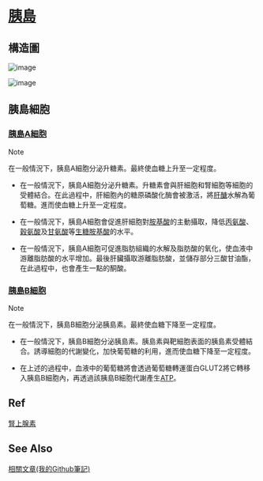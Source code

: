 # [胰島](https://www.commonhealth.com.tw/diabetes/article/66)
## 構造圖
![image](https://github.com/user-attachments/assets/eff2a76f-7491-4af7-89a9-5ad5b0632e28)

![image](https://github.com/user-attachments/assets/a2e2baec-d2a2-4ba1-a516-01a478bb550c)

## 胰島細胞
### [胰島A細胞](https://zh.wikipedia.org/zh-tw/%E8%83%B0%E5%B3%B6A%E7%B4%B0%E8%83%9E)
> [!NOTE]
> 在一般情況下，胰島A細胞分泌升糖素。最終使血糖上升至一定程度。

+ 在一般情況下，胰島A細胞分泌升糖素。升糖素會與肝細胞和腎細胞等細胞的受體結合。在此過程中，肝細胞內的糖原磷酸化酶會被激活，將[肝醣](https://zh.wikipedia.org/wiki/%E7%B3%96%E5%8E%9F)水解為葡萄糖。進而使血糖上升至一定程度。

+ 在一般情況下，胰島A細胞會促進肝細胞對[胺基酸](https://zh.wikipedia.org/wiki/%E6%B0%A8%E5%9F%BA%E9%85%B8)的主動攝取，降低[丙氨酸](https://zh.wikipedia.org/wiki/%E4%B8%99%E6%B0%A8%E9%85%B8)、[穀氨酸](https://zh.wikipedia.org/wiki/%E8%B0%B7%E6%B0%A8%E9%85%B8)及[甘氨酸](https://zh.wikipedia.org/wiki/%E7%94%98%E6%B0%A8%E9%85%B8)等[生糖胺基酸](https://zh.wikipedia.org/wiki/%E7%94%9F%E7%B3%96%E6%B0%A8%E5%9F%BA%E9%85%B8)的水平。
  
+ 在一般情況下，胰島A細胞可促進脂肪組織的水解及脂肪酸的氧化，使血液中游離脂肪酸的水平增加。最後肝臟攝取游離脂肪酸，並儲存部分三酸甘油酯，在此過程中，也會產生一點的酮酸。
  
### [胰島B細胞](https://zh.wikipedia.org/zh-tw/%E8%83%B0%E5%B3%B6B%E7%B4%B0%E8%83%9E)
> [!NOTE]
> 在一般情況下，胰島B細胞分泌胰島素。最終使血糖下降至一定程度。

+ 在一般情況下，胰島B細胞分泌胰島素。胰島素與靶細胞表面的胰島素受體結合。誘導細胞的代謝變化，加快葡萄糖的利用，進而使血糖下降至一定程度。
  
+ 在上述的過程中，血液中的葡萄糖將會透過葡萄糖轉運蛋白GLUT2將它轉移入胰島B細胞內，再透過該胰島B細胞代謝產生[ATP](https://zh.wikipedia.org/zh-tw/%E4%B8%89%E7%A3%B7%E9%85%B8%E8%85%BA%E8%8B%B7)。

## Ref
[腎上腺素](https://zh.wikipedia.org/zh-tw/%E8%82%BE%E4%B8%8A%E8%85%BA%E7%B4%A0)

## See Also
[相關文章(我的Github筆記)](https://github.com/40843245/medical/tree/main/disease/diabetes)
